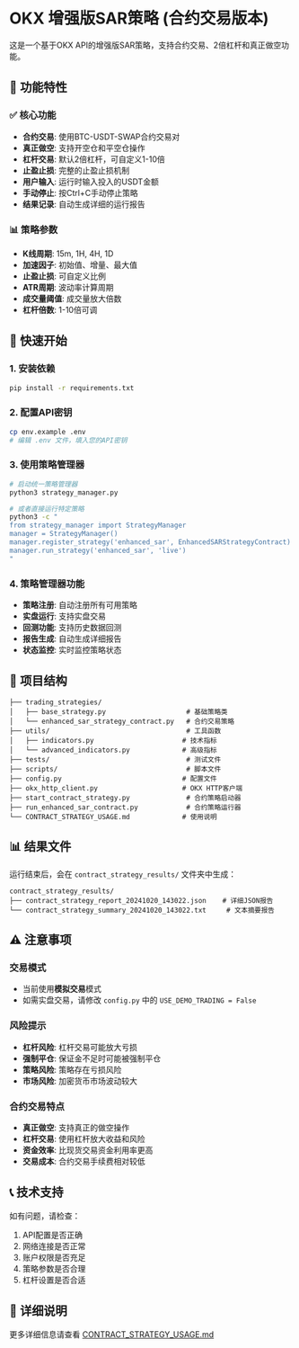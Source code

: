 # OKX 增强版SAR策略 (合约交易版本)

这是一个基于OKX API的增强版SAR策略，支持合约交易、2倍杠杆和真正做空功能。

## 🚀 功能特性

### ✅ 核心功能
- **合约交易**: 使用BTC-USDT-SWAP合约交易对
- **真正做空**: 支持开空仓和平空仓操作
- **杠杆交易**: 默认2倍杠杆，可自定义1-10倍
- **止盈止损**: 完整的止盈止损机制
- **用户输入**: 运行时输入投入的USDT金额
- **手动停止**: 按Ctrl+C手动停止策略
- **结果记录**: 自动生成详细的运行报告

### 📊 策略参数
- **K线周期**: 15m, 1H, 4H, 1D
- **加速因子**: 初始值、增量、最大值
- **止盈止损**: 可自定义比例
- **ATR周期**: 波动率计算周期
- **成交量阈值**: 成交量放大倍数
- **杠杆倍数**: 1-10倍可调

## 🎯 快速开始

### 1. 安装依赖
```bash
pip install -r requirements.txt
```

### 2. 配置API密钥
```bash
cp env.example .env
# 编辑 .env 文件，填入您的API密钥
```

### 3. 使用策略管理器
```bash
# 启动统一策略管理器
python3 strategy_manager.py

# 或者直接运行特定策略
python3 -c "
from strategy_manager import StrategyManager
manager = StrategyManager()
manager.register_strategy('enhanced_sar', EnhancedSARStrategyContract)
manager.run_strategy('enhanced_sar', 'live')
"
```

### 4. 策略管理器功能
- **策略注册**: 自动注册所有可用策略
- **实盘运行**: 支持实盘交易
- **回测功能**: 支持历史数据回测
- **报告生成**: 自动生成详细报告
- **状态监控**: 实时监控策略状态

## 📁 项目结构

```
├── trading_strategies/
│   ├── base_strategy.py                    # 基础策略类
│   └── enhanced_sar_strategy_contract.py   # 合约交易策略
├── utils/                                  # 工具函数
│   ├── indicators.py                      # 技术指标
│   └── advanced_indicators.py             # 高级指标
├── tests/                                  # 测试文件
├── scripts/                                # 脚本文件
├── config.py                              # 配置文件
├── okx_http_client.py                     # OKX HTTP客户端
├── start_contract_strategy.py              # 合约策略启动器
├── run_enhanced_sar_contract.py            # 合约策略运行器
└── CONTRACT_STRATEGY_USAGE.md             # 使用说明
```

## 📊 结果文件

运行结束后，会在 `contract_strategy_results/` 文件夹中生成：

```
contract_strategy_results/
├── contract_strategy_report_20241020_143022.json    # 详细JSON报告
└── contract_strategy_summary_20241020_143022.txt     # 文本摘要报告
```

## ⚠️ 注意事项

### 交易模式
- 当前使用**模拟交易**模式
- 如需实盘交易，请修改 `config.py` 中的 `USE_DEMO_TRADING = False`

### 风险提示
- **杠杆风险**: 杠杆交易可能放大亏损
- **强制平仓**: 保证金不足时可能被强制平仓
- **策略风险**: 策略存在亏损风险
- **市场风险**: 加密货币市场波动较大

### 合约交易特点
- **真正做空**: 支持真正的做空操作
- **杠杆交易**: 使用杠杆放大收益和风险
- **资金效率**: 比现货交易资金利用率更高
- **交易成本**: 合约交易手续费相对较低

## 📞 技术支持

如有问题，请检查：
1. API配置是否正确
2. 网络连接是否正常
3. 账户权限是否充足
4. 策略参数是否合理
5. 杠杆设置是否合适

## 📖 详细说明

更多详细信息请查看 [CONTRACT_STRATEGY_USAGE.md](CONTRACT_STRATEGY_USAGE.md)